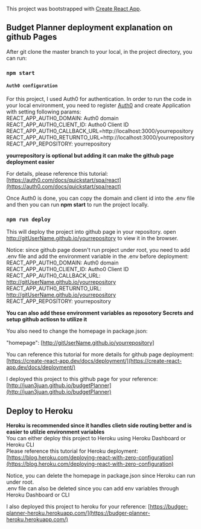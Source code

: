 This project was bootstrapped with [Create React App](https://github.com/facebook/create-react-app).

## Budget Planner deployment explanation on github Pages

After git clone the master branch to your local, in the project directory, you can run:

### `npm start`

#### `Auth0 configuration`

For this project, I used Auth0 for authentication. In order to run the code in your local environment, you need to register [Auth0](https://auth0.com/signup?&signUpData=%7B%22category%22%3A%22button%22%7D) and create Application with setting following params: <br />
REACT_APP_AUTH0_DOMAIN: Auth0 domain <br />
REACT_APP_AUTH0_CLIENT_ID: Autho0 Client ID <br />
REACT_APP_AUTH0_CALLBACK_URL=http://localhost:3000/yourrepository <br />
REACT_APP_AUTH0_RETURNTO_URL=http://localhost:3000/yourrepository <br />
REACT_APP_REPOSITORY: yourrepository <br />

**yourrepository is optional but adding it can make the github page deployment easier**

For details, please reference this tutorial: [https://auth0.com/docs/quickstart/spa/react](https://auth0.com/docs/quickstart/spa/react)<br />

Once Auth0 is done, you can copy the domain and client id into the .env file and then you can run **npm start** to run the project locally.

### `npm run deploy`

This will deploy the project into github page in your repository.
open http://gitUserName.github.io/yourrepository to view it in the browser.

Notice: since github page doesn't run project under root, you need to add .env file and add the environment variable in the .env before deployment:<br />
REACT_APP_AUTH0_DOMAIN: Auth0 domain <br />
REACT_APP_AUTH0_CLIENT_ID: Autho0 Client ID <br />
REACT_APP_AUTH0_CALLBACK_URL: http://gitUserName.github.io/yourrepository <br />
REACT_APP_AUTH0_RETURNTO_URL: http://gitUserName.github.io/yourrepository <br />
REACT_APP_REPOSITORY: yourrepository <br />

**You can also add these environment variables as reposotory Secrets and setup github actiosn to utilize it**

You also need to change the homepage in package.json:

"homepage": [http://gitUserName.github.io/yourrepository]

You can reference this tutorial for more details for github page deployment:
[https://create-react-app.dev/docs/deployment/](https://create-react-app.dev/docs/deployment/)

I deployed this project to this github page for your reference: [http://juan3juan.github.io/budgetPlanner](http://juan3juan.github.io/budgetPlanner)

## Deploy to Heroku

**Heroku is recommended since it handles clietn side routing better and is easier to utilzie environment variables**
<br />You can either deploy this project to Heroku using Heroku Dashboard or Heroku CLI<br />
Please reference this tutorial for Heroku deployment: [https://blog.heroku.com/deploying-react-with-zero-configuration](https://blog.heroku.com/deploying-react-with-zero-configuration)

Notice, you can delete the homepage in package.json since Heroku can run under root. <br />.env file can also be deleted since you can add env variables through Heroku Dashboard or CLI

I also deployed this project to heroku for your reference: [https://budger-planner-heroku.herokuapp.com/](https://budger-planner-heroku.herokuapp.com/)
